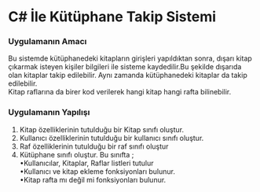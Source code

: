 # C# İle Kütüphane Takip Sistemi
### Uygulamanın Amacı
Bu sistemde kütüphanedeki kitapların girişleri yapıldıktan sonra, dışarı kitap çıkarmak isteyen kişiler bilgileri ile sisteme kaydedilir.Bu şekilde dışarıda olan kitaplar takip edilebilir. Aynı zamanda kütüphanedeki kitaplar da takip edilebilir.<br>
Kitap raflarına da birer kod verilerek hangi kitap hangi rafta bilinebilir.

### Uygulamanın Yapılışı
1.  Kitap özelliklerinin tutulduğu bir Kitap sınıfı oluştur.
2.  Kullanıcı özelliklerinin tutulduğu bir kullanıcı sınıfı oluştur.
3.  Raf özelliklerinin tutulduğu bir raf sınıfı oluştur
4.  Kütüphane sınıfı oluştur. Bu sınıfta ; <br> 	•Kullanıcılar, Kitaplar, Raflar listleri tutulur <br> 	•Kullanıcı ve kitap ekleme fonksiyonları bulunur. <br> 	•Kitap rafta mı değil mi fonksiyonları bulunur.

